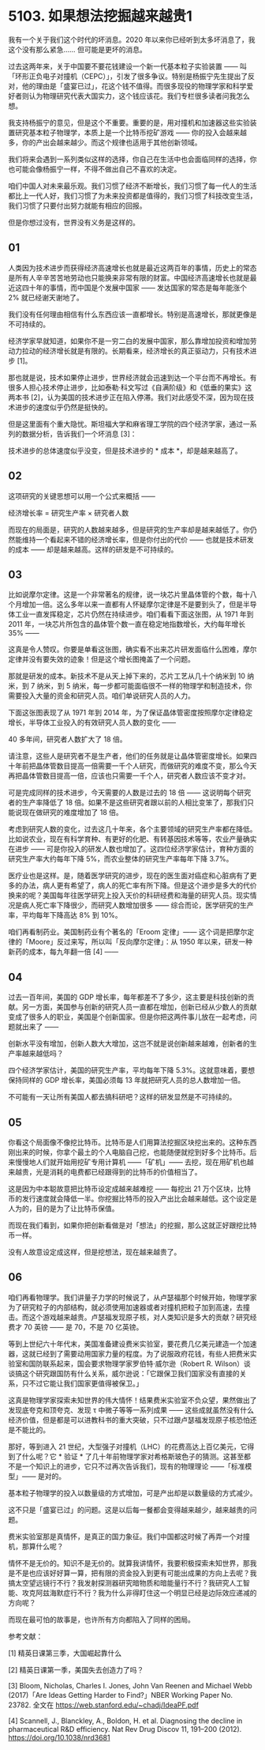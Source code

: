 # 5103. 如果想法挖掘越来越贵1

我有一个关于我们这个时代的坏消息。2020 年以来你已经听到太多坏消息了，我这个没有那么紧急…… 但可能是更坏的消息。

过去这两年来，关于中国要不要花钱建设一个新一代基本粒子实验装置 —— 叫「环形正负电子对撞机（CEPC）」，引发了很多争议。特别是杨振宁先生提出了反对，他的理由是「盛宴已过」，花这个钱不值得。而很多现役的物理学家和科学爱好者则认为物理研究代表大国实力，这个钱应该花。我们专栏很多读者问我怎么想。

我支持杨振宁的意见，但是这个不重要。重要的是，用对撞机和加速器这些实验装置研究基本粒子物理学，本质上是一个比特币挖矿游戏 —— 你的投入会越来越多，你的产出会越来越少。而这个规律也适用于其他创新领域。

我们将来会遇到一系列类似这样的选择，你自己在生活中也会面临同样的选择，你也可能会像杨振宁一样，不得不做出自己不喜欢的决定。

咱们中国人对未来最乐观。我们习惯了经济不断增长，我们习惯了每一代人的生活都比上一代人好，我们习惯了为未来投资都是值得的，我们习惯了科技改变生活，我们习惯了只要付出努力就能有相应的回报。

但是你想过没有，世界没有义务是这样的。

## 01

人类因为技术进步而获得经济高速增长也就是最近这两百年的事情，历史上的常态是所有人辛辛苦苦地劳动也只能换来非常有限的财富。中国经济高速增长也就是最近这四十年的事情，而中国是个发展中国家 —— 发达国家的常态是每年能涨个 2% 就已经谢天谢地了。

我们没有任何理由相信有什么东西应该一直都增长。特别是高速增长，那就更像是不可持续的。

经济学家早就知道，如果你不是一穷二白的发展中国家，那么靠增加投资和增加劳动力拉动的经济增长就是有限的。长期看来，经济增长的真正驱动力，只有技术进步 [1]。

那也就是说，技术如果停止进步，世界经济就会迅速到达一个平台而不再增长。有很多人担心技术停止进步，比如泰勒·科文写过《自满阶级》和《低垂的果实》这两本书 [2]，认为美国的技术进步正在陷入停滞。我们对此感受不深，因为现在技术进步的速度似乎仍然是挺快的。

但是这里面有个重大隐忧。斯坦福大学和麻省理工学院的四个经济学家，通过一系列的数据分析，告诉我们一个坏消息 [3]：

技术进步的总体速度似乎没变，但是技术进步的 * 成本 *，却是越来越高了。

## 02

这项研究的关键思想可以用一个公式来概括 ——

经济增长率 = 研究生产率 × 研究者人数

而现在的局面是，研究的人数越来越多，但是研究的生产率却是越来越低了。你仍然能维持一个看起来不错的经济增长率，但是你付出的代价 —— 也就是技术研发的成本 —— 却是越来越高。这样的研发是不可持续的。

## 03

比如说摩尔定律。这是一个非常著名的规律，说一块芯片里晶体管的个数，每十八个月增加一倍。这么多年以来一直都有人怀疑摩尔定律是不是要到头了，但是半导体工业一直发挥稳定，芯片仍然在持续进步。咱们看看下面这张图，从 1971 年到 2011 年，一块芯片所包含的晶体管个数一直在稳定地指数增长，大约每年增长 35% ——

这真是令人赞叹。你要是单看这张图，确实看不出来芯片研发面临什么困难，摩尔定律并没有要失效的迹象！但是这个增长图掩盖了一个问题。

那就是研发的成本。新技术不是从天上掉下来的，芯片工艺从几十个纳米到 10 纳米，到 7 纳米，到 5 纳米，每一步都可能面临很不一样的物理学和制造技术，你需要投入大量的资金和研究人员。咱们单说研究人员的人力。

下面这张图表现了从 1971 年到 2014 年，为了保证晶体管密度按照摩尔定律稳定增长，半导体工业投入的有效研究人员人数的变化 ——

40 多年间，研究者人数扩大了 18 倍。

请注意，这些人是研究者不是生产者，他们的任务就是让晶体管密度增长。如果四十年前把晶体管数目提高一倍需要一千个人研究，而做研究的难度不变，那么今天再把晶体管数目提高一倍，应该也只需要一千个人，研究者人数应该不变才对。

可是完成同样的技术进步，今天需要的人数是过去的 18 倍 —— 这说明每个研究者的生产率降低了 18 倍。如果不是这些研究者跟以前的人相比变笨了，那我们只能说现在做研究的难度增加了 18 倍。

考虑到研究人数的变化，过去这几十年来，各个主要领域的研究生产率都在降低。比如说农业，现在有科学育种、有更好的化肥、有转基因技术等等，农业产量确实在进步 —— 可是你投入的研发人数也增加了。这四位经济学家估计，育种方面的研究生产率大约每年下降 5%，而农业整体的研究生产率每年下降 3.7%。

医疗业也是这样。是，随着医学研究的进步，现在的医生面对癌症和心脏病有了更多的办法，病人更有希望了，病人的死亡率有所下降。但是这个进步是多大的代价换来的呢？美国每年往医学研究上投入天价的科研经费和海量的研究人员。现实情况是病人死亡率下降很少，而研究人数增加很多 —— 综合而论，医学研究的生产率，平均每年下降高达 8% 到 10%。

咱们再看制药业。美国制药业有个著名的「Eroom 定律」—— 这个词是把摩尔定律的「Moore」反过来写，所以叫「反向摩尔定律」：从 1950 年以来，研发一种新药的成本，每九年翻一倍 [4] ——

## 04

过去一百年间，美国的 GDP 增长率，每年都差不了多少，这主要是科技创新的贡献。另一方面，美国参与创新的研究人员一直都在增加，创新已经从少数人的贡献变成了很多人的职业，美国是个创新国家。但是你把这两件事儿放在一起考虑，问题就出来了 ——

创新水平没有增加，创新人数大大增加，这岂不就是说创新越来越难，创新者的生产率越来越低吗？

四个经济学家估计，美国的研究生产率，平均每年下降 5.3%。这就意味着，要想保持同样的 GDP 增长率，美国必须每 13 年就把研究人员的总人数增加一倍。

不可能有一天让所有美国人都去搞科研吧？这样的研发显然是不可持续的。

## 05

你看这个局面像不像挖比特币。比特币是人们用算法挖掘区块挖出来的。这种东西刚出来的时候，你拿个最土的个人电脑自己挖，也能随便就挖到好多个比特币。后来慢慢地人们就开始用挖矿专用计算机 ——「矿机」—— 去挖，现在用矿机也越来越贵，光是消耗的电费都已经跟得到的比特币的价值相当了。

这是因为中本聪故意把比特币设定成越来越难挖 —— 每挖出 21 万个区块，比特币的发行速度就会降低一半。你挖掘比特币的投入产出比会越来越低。这个设定是人为的，目的是为了让比特币保值。

而现在我们看到，如果你把创新看做是对「想法」的挖掘，那么这就正好跟挖比特币一样。

没有人故意设定成这样，但是挖想法，现在越来越贵了。

## 06

咱们再看物理学。我们讲量子力学的时候说了，从卢瑟福那个时候开始，物理学家为了研究粒子的内部结构，就必须使用加速器或者对撞机把粒子加到高速，去撞击。而这个游戏越来越贵。卢瑟福发现原子核，对人类知识是多大的贡献？研究经费才 70 英镑 —— 是 70，不是 70 亿英镑。

等到上世纪六十年代末，美国准备建设费米实验室，要花费几亿美元建造一个加速器，这就已经到了需要动用国家力量的程度。为了说服政府花钱，有些人把费米实验室和国防联系起来，国会要求物理学家罗伯特·威尔逊（Robert R. Wilson）谈谈搞这个研究跟国防有什么关系，威尔逊说：「它跟保卫我们国家没有直接的关系，只不过它能让我们国家更值得被保卫。」

这真是物理学家探索未知世界的伟大情怀！结果费米实验室不负众望，果然做出了发现底夸克和顶夸克、发现 τ 中微子等等一系列成果 —— 这些成就虽然没有什么经济价值，但是都是可以进教科书的重大突破，只不过跟卢瑟福发现原子核恐怕还是不能比的。

那好，等到进入 21 世纪，大型强子对撞机（LHC）的花费高达上百亿美元，它得到了什么呢？它 * 验证 * 了几十年前物理学家对希格斯玻色子的猜测。这甚至都不是一个知识上的进步，它只不过再次告诉我们，现有的物理理论 ——「标准模型」—— 是对的。

基本粒子物理学的投入以数量级的方式增加，可是产出却是以数量级的方式减少。

这不只是「盛宴已过」的问题。这是以后每一餐都会变得越来越少，越来越贵的问题。

费米实验室那是真情怀，是真正的国力象征。我们中国都这时候了再弄一个对撞机，那算什么呢？

情怀不是无价的。知识不是无价的。就算我讲情怀，我要积极探索未知世界，那我是不是也应该好好算一算，把有限的资金投入到更有可能出成果的方向上去呢？我搞太空望远镜行不行？我发射探测器研究暗物质和暗能量行不行？我研究人工智能、攻克阿兹海默症行不行？我为什么非得盯住这一个明显已经是边际效应递减的方向呢？

而现在最可怕的故事是，也许所有方向都陷入了同样的困局。

参考文献：

[1] 精英日课第三季，大国崛起靠什么

[2] 精英日课第一季，美国失去创造力了吗？

[3] Bloom, Nicholas, Charles I. Jones, John Van Reenen and Michael Webb (2017)「Are Ideas Getting Harder to Find?」NBER Working Paper No. 23782. 全文在 https://web.stanford.edu/~chadj/IdeaPF.pdf

[4] Scannell, J., Blanckley, A., Boldon, H. et al. Diagnosing the decline in pharmaceutical R&D efficiency. Nat Rev Drug Discov 11, 191–200 (2012). https://doi.org/10.1038/nrd3681